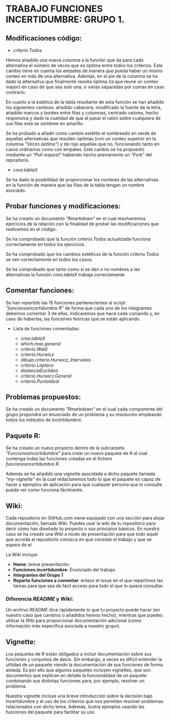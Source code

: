 # TRABAJO FUNCIONES INCERTIDUMBRE: GRUPO 1.
 
## Modificaciones código:
 
 * *criterio.Todos*
 
Hemos añadido una nueva columna a la función que da para cada alternativa el número de veces que es óptima entre todos los criterios. Este cambio tiene en cuenta los
empates de manera que pueda haber un mismo conteo en más de una alternativa.
Además, en el pie de la columna se ha dado la alternativa que finalmente resulta óptima (la que reune un conteo mayor) en caso de que sea solo una, o varias separadas
por comas en caso contrario.

En cuanto a la estética de la tabla resultante de esta función se han añadido los siguientes cambios: añadido cabecera, modificado la fuente de la letra, añadido marcos y bordes entre filas y columnas, centrado valores, hecho responsiva y dado la cualidad de que al pasar el ratón sobre cualquiera de sus filas esta se sombree en amarillo.

Se ha probado a añadir como cambio estétito el sombreado en verde de aquellas alternativas que resulten óptimas (con un conteo superior en la columna _"Veces óptimo"_)
y de rojo aquellas que no, funcionando tanto en casos ordinarios como con empates. Este cambio se ha propuesto mediante un _"Pull request"_ habiendo hecho previamente un _"Fork"_ del repositorio.

  * *crea.tablaX*
  
 Se ha dado la posibilidad de proporcionar los nombres de las alternativas en la función de manera que las filas de la tabla tengan un nombre asociado.
 
 
 ## Probar funciones y modificaciones:
 
 Se ha creado un documento *"Rmarkdown"* en el cual resolveremos ejercicios de la relación con la finalidad de probar las modificaciones que realicemos en el código.
 
 Se ha comprobado que la función _criterio.Todos_ actualizada funciona correctamente en todos los ejercicios.
 
 Se ha comprobado que los cambios estéticos de la función _criterio.Todos_ se ven correctamente en todos los casos.

 Se ha comprobado que tanto como si se dan o no nombres a las alternativas la función _crea.tablaX_ trabaja correctamente.
  
## Comentar funciones:
 
Se han repartido las 15 funciones pertenecientes al script *"funcionesincertidumbre.R"* de forma que cada uno de los integrantes debemos comentar 3 de ellas. Indicaremos que hace cada comando y, en caso de haberlas, las funciones teóricas que se están aplicando.

* Lista de funciones comentadas:

  - _crea.tablaX_
  - _which.max.general_
  - _criterio.Wald_
  - _criterio.Hurwicz_
  - _dibuja.criterio.Hurwicz_Intervalos_
  - _criterio.Laplace_
  - _distanciaEuclidea_
  - _criterio.Hurwicz.General_
  - _criterio.PuntoIdeal_
  
## Problemas propuestos:
 
Se ha creado un documento *"Rmarkdown"* en el cual cada componente del grupo propondrá un enunciado de un problema y su
resolución empleando todos los métodos de incertidumbre.

## Paquete R:

Se ha creado un nuevo proyecto dentro de la subcarpeta _"FuncionesIncertidumbre"_ para crear un nuevo paquete de R el cual contenga todas las funciones creadas en el 
fichero _funcionesncertidumbre.R_.

Además se ha añadido una vignette asocidada a dicho paquete llamada _"my-vignette"_ en la cual redactaremos todo lo que el paquete es capaz de hacer y ejemplos de aplicación para que cualquier persona que lo consulte pueda ver como funciona fácilmente.

## Wiki:

Cada repositorio en GitHub.com viene equipado con una sección para alojar documentación, llamada _Wiki_. Puedes usar la wiki de tu repositorio para decir cómo has 
diseñado tu proyecto o sus principios básicos. En nuestro caso se ha creado una Wiki a modo de presentación para que todo aquel que acceda al repositorio conozca
en que consiste el trabajo y que se espera de el. 

La Wiki incluye:
* **Home**: breve presentación.
* **Funciones incertidumbre**: Enunciado del trabajo.
* **Integrantes del Grupo 1**
* **Reparto funciones a comentar**: enlazo el issue en el que repartimos las tareas para que sea de fácil acceso para todo el que lo quiera consultar.

### Diferencia _README_ y _Wiki_:

Un archivo _README_ dice rápidamente lo que tu proyecto puede hacer (en nuestro caso que cambios o añadidos hemos hecho), mientras que puedes utilizar la _Wiki_ para 
proporcionar documentación adicional (como información más específica asociada a nuestro grupo).

## Vignette:

Los paquetes de R están obligados a incluir documentación sobre sus funciones y conjuntos de datos. Sin embargo, a veces es difícil entender la utilidad de un paquete viendo la documentación de sus funciones de forma aislada. Es por ello que algunos paquetes incluyen vignettes, que son documentos que explican en detalle la funcionalidad de un paquete combinando sus distintas funciones para, por ejemplo, resolver un problema. 

Nuestra vignette incluye una breve introducción sobre la decisión bajo incertidumbre y el uso de los criterios que nos permiten resolver problemas relacionados con dicho tema. Además, ilustra ejemplos usando las funciones del paquete para facilitar su uso
